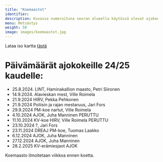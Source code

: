 ```yaml
---
title: "Koemaastot"
identifier:
description: Kuvassa numeroituna seuran alueella käytössä olevat ajokoe maastot
menu: Metsästys
weight: 50
image: images/koemaastot.jpg
---
```


Lataa iso kartta [tästä](static/images/koemaastot.jpg)

# Päivämäärät ajokokeille 24/25 kaudelle:

- 25.8.2024. LINT, Haminakallion maasto, Petri Siironen
- 14.9.2024. Alavieskan mest, Ville Roimela
- 21.9.2024 HIRV, Pekka Pehkonen
- 21.9.2024 Poliisin ja rajan mestaruus, Jari Fors
- 29.9.2024 PM-koe nartut, Ville Roimela
- 4.10.2024 AJOK, Juha Manninen PERUTTU
- 11.10.2024 KV-koe HIRV, Ville Roimela PERUTTU
- 23.10.2024 ?, Jari Fors
- 23.11.2024 DREAJ PM-koe, Tuomas Laakko
- 6.12.2024 AJOK, Juha Manninen
- 27.12.2024 AJOK, Juha Manninen
- 28.2.2025 KV-erämiesjaot AJOK

Koemaasto ilmoitetaan viikkoa ennen koetta.
